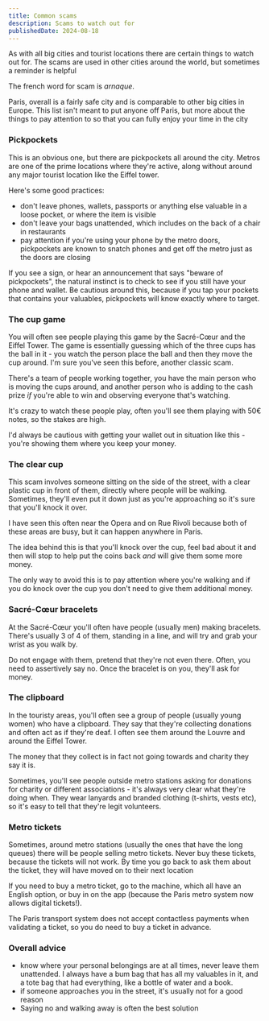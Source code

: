 ```yaml
---
title: Common scams
description: Scams to watch out for
publishedDate: 2024-08-18
---
```


As with all big cities and tourist locations there are certain things to watch out for. The scams are used in other cities around the world, but sometimes a reminder is helpful

The french word for scam is _arnaque_.

Paris, overall is a fairly safe city and is comparable to other big cities in Europe. This list isn't meant to put anyone off Paris, but more about the things to pay attention to so that you can fully enjoy your time in the city

### Pickpockets

This is an obvious one, but there are pickpockets all around the city. Metros are one of the prime locations where they're active, along without around any major tourist location like the Eiffel tower.

Here's some good practices:

- don't leave phones, wallets, passports or anything else valuable in a loose pocket, or where the item is visible
- don't leave your bags unattended, which includes on the back of a chair in restaurants
- pay attention if you're using your phone by the metro doors, pickpockets are known to snatch phones and get off the metro just as the doors are closing

If you see a sign, or hear an announcement that says "beware of pickpockets", the natural instinct is to check to see if you still have your phone and wallet. Be cautious around this, because if you tap your pockets that contains your valuables, pickpockets will know exactly where to target.

### The cup game

You will often see people playing this game by the Sacré-Cœur and the Eiffel Tower. The game is essentially guessing which of the three cups has the ball in it - you watch the person place the ball and then they move the cup around. I'm sure you've seen this before, another classic scam.

There's a team of people working together, you have the main person who is moving the cups around, and another person who is adding to the cash prize _if_ you're able to win and observing everyone that's watching.

It's crazy to watch these people play, often you'll see them playing with 50€ notes, so the stakes are high.

I'd always be cautious with getting your wallet out in situation like this - you're showing them where you keep your money.

### The clear cup

This scam involves someone sitting on the side of the street, with a clear plastic cup in front of them, directly where people will be walking. Sometimes, they'll even put it down just as you're approaching so it's sure that you'll knock it over.

I have seen this often near the Opera and on Rue Rivoli because both of these areas are busy, but it can happen anywhere in Paris.

The idea behind this is that you'll knock over the cup, feel bad about it and then will stop to help put the coins back _and_ will give them some more money.

The only way to avoid this is to pay attention where you're walking and if you do knock over the cup you don't need to give them additional money.

### Sacré-Cœur bracelets

At the Sacré-Cœur you'll often have people (usually men) making bracelets. There's usually 3 of 4 of them, standing in a line, and will try and grab your wrist as you walk by.

Do not engage with them, pretend that they're not even there. Often, you need to assertively say no. Once the bracelet is on you, they'll ask for money.

### The clipboard

In the touristy areas, you'll often see a group of people (usually young women) who have a clipboard. They say that they're collecting donations and often act as if they're deaf. I often see them around the Louvre and around the Eiffel Tower.

The money that they collect is in fact not going towards and charity they say it is.

Sometimes, you'll see people outside metro stations asking for donations for charity or different associations - it's always very clear what they're doing when. They wear lanyards and branded clothing (t-shirts, vests etc), so it's easy to tell that they're legit volunteers.

### Metro tickets

Sometimes, around metro stations (usually the ones that have the long queues) there will be people selling metro tickets. Never buy these tickets, because the tickets will not work. By time you go back to ask them about the ticket, they will have moved on to their next location

If you need to buy a metro ticket, go to the machine, which all have an English option, or buy in on the app (because the Paris metro system now allows digital tickets!).

The Paris transport system does not accept contactless payments when validating a ticket, so you do need to buy a ticket in advance.

### Overall advice

- know where your personal belongings are at all times, never leave them unattended. I always have a bum bag that has all my valuables in it, and a tote bag that had everything, like a bottle of water and a book.
- if someone approaches you in the street, it's usually not for a good reason
- Saying no and walking away is often the best solution
